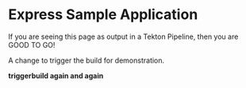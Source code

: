 # Express Sample Application

If you are seeing this page as output in a Tekton Pipeline, then you are GOOD TO GO!

A change to trigger the build for demonstration.

__triggerbuild again and again__
